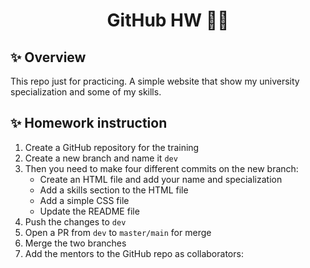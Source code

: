 <h1 align="center">GitHub HW 👩‍💻</> </h1>

## ✨️ Overview 

This repo just for practicing. A simple website that show my university specialization and some of my skills.


## ✨️ Homework instruction 
1. Create a GitHub repository for the training
2. Create a new branch and name it `dev`
3. Then you need to make four different commits on the new branch:
   * Create an HTML file and add your name and specialization
   * Add a skills section to the HTML file
   * Add a simple CSS file
   * Update the README file
4. Push the changes to `dev`
5. Open a PR from `dev` to `master/main` for merge
6. Merge the two branches
7. Add the mentors to the GitHub repo as collaborators: